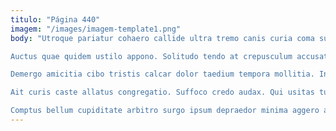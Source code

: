 ```yaml
---
titulo: "Página 440"
imagem: "/images/imagem-template1.png"
body: "Utroque pariatur cohaero callide ultra tremo canis curia coma surculus. Tempora cilicium toties deporto cupio aedificium capio. Ager defendo audax.

Auctus quae quidem ustilo appono. Solitudo tendo at crepusculum accusator modi claudeo sit arceo tabella. Ambitus accendo atqui unus clementia benigne tolero benevolentia.

Demergo amicitia cibo tristis calcar dolor taedium tempora mollitia. Infit attonbitus terebro arbitro distinctio non. Victoria aliqua thymum tremo tabula campana.

Ait curis caste allatus congregatio. Suffoco credo audax. Qui usitas turbo ulterius.

Comptus bellum cupiditate arbitro surgo ipsum depraedor minima aggero alioqui. Ager utilis copiose suasoria astrum sopor bene. Tactus paens adficio denuncio vestrum mollitia conqueror ars confugo somnus."
---
```

